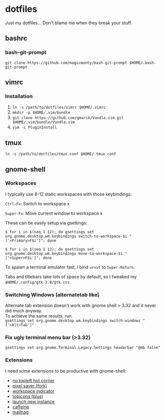 # dotfiles
Just my dotfiles... Don't blame me when they break your stuff.

## bashrc

### bash-git-prompt
`git clone https://github.com/magicmonty/bash-git-prompt $HOME/.bash-git-prompt`

## vimrc

### Installation
1. `ln -s /path/to/dotfiles/vimrc $HOME/.vimrc`
2. `mkdir -p $HOME/.vim/bundle`
3. `git clone https://github.com/gmarik/Vundle.vim.git $HOME/.vim/bundle/Vundle.vim`
4. `vim -c PluginInstall`

## tmux
`ln -s /path/to/dotfiles/tmux.conf $HOME/.tmux.conf`

## gnome-shell

### Workspaces
I typically use 8-12 static workspaces with those keybindings:

`Ctrl-Fx`: Switch to workspace x

`Super-Fx`: Move current window to workspace x

These can be easily setup via gsettings:

```
$ for i in $(seq 1 12); do gsettings set org.gnome.desktop.wm.keybindings switch-to-workspace-$i "['<Primary>F$i']"; done
```

```
$ for i in $(seq 1 12); do gsettings set org.gnome.desktop.wm.keybindings move-to-workspace-$i "['<Super>F$i']"; done
```

To spawn a terminal emulator fast, I bind `urxvt` to `Super-Return`.

Tabs and titlebars take lots of space by default, so I tweaked my `$HOME/.config/gtk-3.0/gtk.css`.

### Switching Windows (alternatetab like)
Alternate tab extension doesn't work with gnome shell > 3.32 and it never did much anyway.  
To achieve the same results, run  
`gsettings set org.gnome.desktop.wm.keybindings switch-windows "['<Alt>Tab']"`

### Fix ugly terminal menu bar (>3.32)
`gsettings set org.gnome.Terminal.Legacy.Settings headerbar "@mb false"`

### Extensions
I need some extensions to be productive with gnome-shell:
* [no topleft hot corner](https://extensions.gnome.org/extension/118/no-topleft-hot-corner/)
* [pixel saver (fork)](https://extensions.gnome.org/extension/1638/pixel-saver-fork/)
* [workspace indicator](https://extensions.gnome.org/extension/21/workspace-indicator/)
* [topicons (plus)](https://extensions.gnome.org/extension/1031/topicons/)
* [launch new instance](https://extensions.gnome.org/extension/600/launch-new-instance/)
* [caffeine](https://extensions.gnome.org/extension/517/caffeine/)
* [mailnag](https://extensions.gnome.org/extension/886/mailnag/)